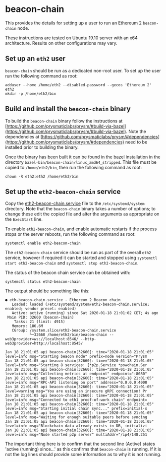 # beacon-chain

This provides the details for setting up a user to run an Ethereum 2 `beacon-chain` node.

These instructions are tested on Ubuntu 19.10 server with an x64 architecture.  Results on other configurations may vary.

## Set up an `eth2` user

`beacon-chain` should be run as a dedicated non-root user.  To set up the user run the following command as root:

```
adduser --home /home/eth2 --disabled-password --gecos 'Ethereum 2' eth2
mkdir -p /home/eth2/bin
```

## Build and install the `beacon-chain` binary

To build the `beacon-chain` binary follow the instructions at [https://github.com/prysmaticlabs/prysm/#build-via-bazel](https://github.com/prysmaticlabs/prysm/#build-via-bazel).  Note the dependencies at [https://github.com/prysmaticlabs/prysm/#dependencies](https://github.com/prysmaticlabs/prysm/#dependencies) need to be installed prior to building the binary.

Once the binary has been built it can be found in the bazel installation in the directory `bazel-bin/beacon-chain/linux_amd64_stripped`.  This file must be copied to `/home/eth2/bin`, then run the following command as root:

```
chown -R eth2:eth2 /home/eth2/bin
```

## Set up the `eth2-beacon-chain` service

Copy the [eth2-beacon-chain.service](eth2-beacon-chain.service) file to the `/etc/systemd/system` directory.  Note that the `beacon-chain` binary takes a number of options; to change these edit the copied file and alter the arguments as appropriate on the `ExecStart` line.

To enable `eth2-beacon-chain`, and enable automatic restarts if the process stops or the server reboots, run the following command as root:

```
systemctl enable eth2-beacon-chain
```

The `eth2-beacon-chain` service should be run as part of the overall `eth2` service, however if required it can be started and stopped using `systemctl start eth2-beacon-chain` and `systemctl stop eth2-beacon-chain`.

The status of the beacon chain service can be obtained with:

```
systemctl status eth2-beacon-chain
```

The output should be something like this:

```
● eth-beacon-chain.service - Ethereum 2 Beacon chain
   Loaded: loaded (/etc/systemd/system/eth2-beacon-chain.service; enabled; vendor preset: enabled)
   Active: active (running) since Sat 2020-01-18 21:01:02 CET; 4s ago
 Main PID: 32660 (beacon-chain)
    Tasks: 21 (limit: 4915)
   Memory: 186.6M
   CGroup: /system.slice/eth2-beacon-chain.service
           └─32660 /home/eth2/bin/beacon-chain --web3provider=ws://localhost:8546/ --http-web3provider=http://localhost:8545/

Jan 18 21:01:05 api beacon-chain[32660]: time="2020-01-18 21:01:05" level=info msg="Starting beacon node" prefix=node version="Prysm
Jan 18 21:01:05 api beacon-chain[32660]: time="2020-01-18 21:01:05" level=info msg="Starting 8 services: [*p2p.Service *powchain.Ser
Jan 18 21:01:05 api beacon-chain[32660]: time="2020-01-18 21:01:05" level=info msg="Collecting metrics at endpoint" endpoint=":8080"
Jan 18 21:01:05 api beacon-chain[32660]: time="2020-01-18 21:01:05" level=info msg="RPC-API listening on port" address="0.0.0.0:4000
Jan 18 21:01:05 api beacon-chain[32660]: time="2020-01-18 21:01:05" level=warning msg="You are using an insecure gRPC connection! Pr
Jan 18 21:01:05 api beacon-chain[32660]: time="2020-01-18 21:01:05" level=info msg="Connected to eth1 proof-of-work chain" endpoint=
Jan 18 21:01:05 api beacon-chain[32660]: time="2020-01-18 21:01:05" level=info msg="Starting initial chain sync..." prefix=initial-s
Jan 18 21:01:05 api beacon-chain[32660]: time="2020-01-18 21:01:05" level=info msg="Waiting for enough suitable peers before syncing
Jan 18 21:01:05 api beacon-chain[32660]: time="2020-01-18 21:01:05" level=info msg="Blockchain data already exists in DB, initializi
Jan 18 21:01:05 api beacon-chain[32660]: time="2020-01-18 21:01:05" level=info msg="Node started p2p server" multiAddr="/ip4/148.251
```

The important thing here is to confirm that the second line (Active) states 'active (running) since...' as this confirms that `beacon-chain` is running.  If it is not the log lines should provide some information as to why it is not running.
